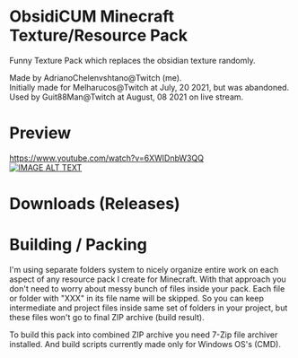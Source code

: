 # ObsidiCUM Minecraft Texture/Resource Pack
Funny Texture Pack which replaces the obsidian texture randomly.

Made by AdrianoChelenvshtano@Twitch (me).  
Initially made for Melharucos@Twitch at July, 20 2021, but was abandoned.  
Used by Guit88Man@Twitch at August, 08 2021 on live stream.  

# Preview
https://www.youtube.com/watch?v=6XWIDnbW3QQ  
[![IMAGE ALT TEXT](http://img.youtube.com/vi/6XWIDnbW3QQ/0.jpg)](http://www.youtube.com/watch?v=6XWIDnbW3QQ "Preview Video")

# Downloads (Releases)


# Building / Packing
I'm using separate folders system to nicely organize entire work on each aspect of any resource pack I create for Minecraft. With that approach you don't need to worry about messy bunch of files inside your pack. Each file or folder with "XXX" in its file name will be skipped. So you can keep intermediate and project files inside same set of folders in your project, but these files won't go to final ZIP archive (build result).

To build this pack into combined ZIP archive you need 7-Zip file archiver installed. And build scripts currently made only for Windows OS's (CMD).
